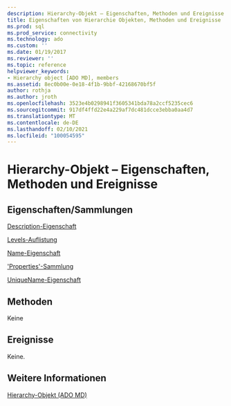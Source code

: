 ```yaml
---
description: Hierarchy-Objekt – Eigenschaften, Methoden und Ereignisse
title: Eigenschaften von Hierarchie Objekten, Methoden und Ereignisse | Microsoft-Dokumentation
ms.prod: sql
ms.prod_service: connectivity
ms.technology: ado
ms.custom: ''
ms.date: 01/19/2017
ms.reviewer: ''
ms.topic: reference
helpviewer_keywords:
- Hierarchy object [ADO MD], members
ms.assetid: 8ec0b00e-0e18-4f1b-9bbf-42168670bf5f
author: rothja
ms.author: jroth
ms.openlocfilehash: 3523e4b0298941f3605341bda78a2ccf5235cec6
ms.sourcegitcommit: 917df4ffd22e4a229af7dc481dcce3ebba0aa4d7
ms.translationtype: MT
ms.contentlocale: de-DE
ms.lasthandoff: 02/10/2021
ms.locfileid: "100054595"
---
```

# <a name="hierarchy-object-properties-methods-and-events"></a>Hierarchy-Objekt – Eigenschaften, Methoden und Ereignisse
## <a name="propertiescollections"></a>Eigenschaften/Sammlungen  
 [Description-Eigenschaft](./description-property-ado-md.md)  
  
 [Levels-Auflistung](./levels-collection-ado-md.md)  
  
 [Name-Eigenschaft](./name-property-ado-md.md)  
  
 ['Properties'-Sammlung](../ado-api/properties-collection-ado.md)  
  
 [UniqueName-Eigenschaft](./uniquename-property-ado-md.md)  
  
## <a name="methods"></a>Methoden  
 Keine  
  
## <a name="events"></a>Ereignisse  
 Keine.  
  
## <a name="see-also"></a>Weitere Informationen  
 [Hierarchy-Objekt (ADO MD)](./hierarchy-object-ado-md.md)
